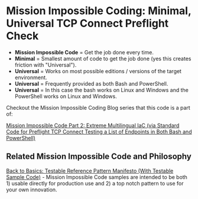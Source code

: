 
# Mission Impossible Coding: Minimal, Universal TCP Connect Preflight Check

* **Mission Impossible Code** = Get the job done every time.
* **Minimal** = Smallest amount of code to get the job done (yes this creates friction with "Universal").
* **Universal** = Works on most possible editions / versions of the target environment.
* **Universal** = Frequently provided as both Bash and PowerShell.
* **Universal** = In this case the bash works on Linux and Windows and the PowerShell works on Linux and Windows.

Checkout the Mission Impossible Coding Blog series that this code is a part of: 

[Mission Impossible Code Part 2: Extreme Multilingual IaC (via Standard Code for Preflight TCP Connect Testing a List of Endpoints in Both Bash and PowerShell)](https://cloudywindows.io/post/mission-impossible-code-part-2-extreme-multilingual-iac-via-standard-code-for-preflight-tcp-connect-testing-a-list-of-endpoints-in-both-bash-and-powershell/)

## Related Mission Impossible Code and Philosophy

[Back to Basics: Testable Reference Pattern Manifesto (With Testable Sample Code)](https://cloudywindows.io/post/back-to-basics-testable-reference-pattern-manifesto-with-testable-sample-code/) - Mission Impossible Code samples are intended to be both 1) usable directly for production use and 2) a top notch pattern to use for your own innovation.